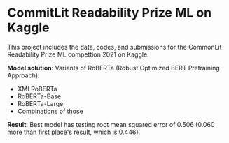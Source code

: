 # CommitLit Readability Prize ML on Kaggle

This project includes the data, codes, and submissions for the CommonLit Readability Prize ML compettion 2021 on Kaggle. 

<b>Model solution</b>: Variants of RoBERTa (Robust Optimized BERT Pretraining Approach): 
* XMLRoBERTa
* RoBERTa-Base
* RoBERTa-Large 
* Combinations of those

<b>Result</b>: Best model has testing root mean squared error of 0.506 (0.060 more than first place's result, which is 0.446). 

